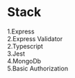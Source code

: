 # Stack
1.Express <br>
2.Express Validator <br>
2.Typescript <br>
3.Jest <br>
4.MongoDb <br>
5.Basic Authorization <br>
